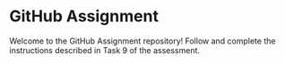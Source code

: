 # GitHub Assignment

Welcome to the GitHub Assignment repository! Follow and complete the instructions described in Task 9 of the assessment.
